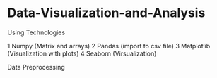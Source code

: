 # Data-Visualization-and-Analysis

Using Technologies

1 Numpy (Matrix and arrays)
2 Pandas (import to csv file)
3 Matplotlib (Visualization with plots)
4 Seaborn (Virsualization)

Data Preprocessing
